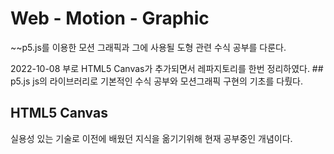 # Web - Motion - Graphic
<p>~~p5.js를 이용한 모션 그래픽과 그에 사용될 도형 관련 수식 공부를 다룬다.</p>
2022-10-08 부로 HTML5 Canvas가 추가되면서 레파지토리를 한번 정리하였다.
## p5.js
js의 라이브러리로 기본적인 수식 공부와 모션그래픽 구현의 기초를 다뤘다.

## HTML5 Canvas
실용성 있는 기술로 이전에 배웠던 지식을 옮기기위해 현재 공부중인 개념이다.
